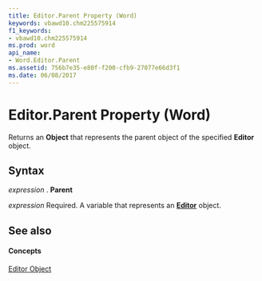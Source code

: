 ```yaml
---
title: Editor.Parent Property (Word)
keywords: vbawd10.chm225575914
f1_keywords:
- vbawd10.chm225575914
ms.prod: word
api_name:
- Word.Editor.Parent
ms.assetid: 756b7e35-e80f-f200-cfb9-27077e66d3f1
ms.date: 06/08/2017
---
```



# Editor.Parent Property (Word)

Returns an  **Object** that represents the parent object of the specified **Editor** object.


## Syntax

 _expression_ . **Parent**

 _expression_ Required. A variable that represents an **[Editor](Word.Editor.md)** object.


## See also


#### Concepts


[Editor Object](Word.Editor.md)

